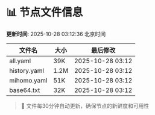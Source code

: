 # 📊 节点文件信息

**更新时间**: 2025-10-28 03:12:36 北京时间

| 文件名 | 大小 | 最后修改 |
|--------|------|----------|
| all.yaml | 39K | 2025-10-28 03:12 |
| history.yaml | 1.2M | 2025-10-28 03:12 |
| mihomo.yaml | 51K | 2025-10-28 03:12 |
| base64.txt | 32K | 2025-10-28 03:12 |

> 🔄 文件每30分钟自动更新，确保节点的新鲜度和可用性
